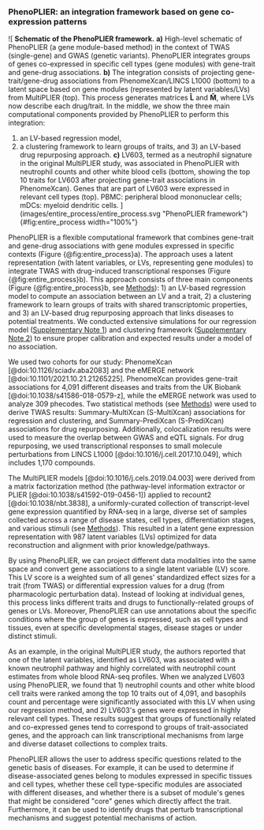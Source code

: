 ### PhenoPLIER: an integration framework based on gene co-expression patterns

![
**Schematic of the PhenoPLIER framework.**
**a)** High-level schematic of PhenoPLIER (a gene module-based method) in the context of TWAS (single-gene) and GWAS (genetic variants).
PhenoPLIER integrates groups of genes co-expressed in specific cell types (gene modules) with gene-trait and gene-drug associations.
**b)** The integration consists of projecting gene-trait/gene-drug associations from PhenomeXcan/LINCS L1000 (bottom) to a latent space based on gene modules (represented by latent variables/LVs) from MultiPLIER (top).
This process generates matrices $\mathbf{\hat{L}}$ and $\mathbf{\hat{M}}$, where LVs now describe each drug/trait.
In the middle, we show the three main computational components provided by PhenoPLIER to perform this integration:
1) an LV-based regression model,
2) a clustering framework to learn groups of traits,
and 3) an LV-based drug repurposing approach.
**c)** LV603, termed as a neutrophil signature in the original MultiPLIER study, was associated in PhenoPLIER with neutrophil counts and other white blood cells (bottom, showing the top 10 traits for LV603 after projecting gene-trait associations in PhenomeXcan).
Genes that are part of LV603 were expressed in relevant cell types (top).
PBMC: peripheral blood mononuclear cells;
mDCs: myeloid dendritic cells.
](images/entire_process/entire_process.svg "PhenoPLIER framework"){#fig:entire_process width="100%"}


PhenoPLIER is a flexible computational framework that combines gene-trait and gene-drug associations with gene modules expressed in specific contexts (Figure {@fig:entire_process}a).
The approach uses a latent representation (with latent variables, or LVs, representing gene modules) to integrate TWAS with drug-induced transcriptional responses (Figure {@fig:entire_process}b).
This approach consists of three main components (Figure {@fig:entire_process}b, see [Methods](#sec:methods)): 1) an LV-based regression model to compute an association between an LV and a trait, 2) a clustering framework to learn groups of traits with shared transcriptomic properties, and 3) an LV-based drug repurposing approach that links diseases to potential treatments.
We conducted extensive simulations for our regression model ([Supplementary Note 1](#sm:reg:null_sim)) and clustering framework ([Supplementary Note 2](#sm:clustering:null_sim)) to ensure proper calibration and expected results under a model of no association.


We used two cohorts for our study: PhenomeXcan [@doi:10.1126/sciadv.aba2083] and the eMERGE network [@doi:10.1101/2021.10.21.21265225].
PhenomeXcan provides gene-trait associations for 4,091 different diseases and traits from the UK Biobank [@doi:10.1038/s41586-018-0579-z], while the eMERGE network was used to analyze 309 phecodes.
Two statistical methods (see [Methods](#sec:methods:predixcan)) were used to derive TWAS results: Summary-MultiXcan (S-MultiXcan) associations for regression and clustering, and Summary-PrediXcan (S-PrediXcan) associations for drug repurposing.
Additionally, colocalization results were used to measure the overlap between GWAS and eQTL signals.
For drug repurposing, we used transcriptional responses to small molecule perturbations from LINCS L1000 [@doi:10.1016/j.cell.2017.10.049], which includes 1,170 compounds.


The MultiPLIER models [@doi:10.1016/j.cels.2019.04.003] were derived from a matrix factorization method (the pathway-level information extractor or PLIER [@doi:10.1038/s41592-019-0456-1]) applied to recount2 [@doi:10.1038/nbt.3838], a uniformly-curated collection of transcript-level gene expression quantified by RNA-seq in a large, diverse set of samples collected across a range of disease states, cell types, differentiation stages, and various stimuli (see [Methods](#sec:methods:multiplier)).
This resulted in a latent gene expression representation with 987 latent variables (LVs) optimized for data reconstruction and alignment with prior knowledge/pathways.


<!--  -->
By using PhenoPLIER, we can project different data modalities into the same space and convert gene associations to a single latent variable (LV) score.
This LV score is a weighted sum of all genes' standardized effect sizes for a trait (from TWAS) or differential expression values for a drug (from pharmacologic perturbation data).
Instead of looking at individual genes, this process links different traits and drugs to functionally-related groups of genes or LVs.
Moreover, PhenoPLIER can use annotations about the specific conditions where the group of genes is expressed, such as cell types and tissues, even at specific developmental stages, disease stages or under distinct stimuli. 

As an example, in the original MultiPLIER study, the authors reported that one of the latent variables, identified as LV603, was associated with a known neutrophil pathway and highly correlated with neutrophil count estimates from whole blood RNA-seq profiles.
When we analyzed LV603 using PhenoPLIER, we found that 1) neutrophil counts and other white blood cell traits were ranked among the top 10 traits out of 4,091, and basophils count and percentage were significantly associated with this LV when using our regression method, and 2) LV603's genes were expressed in highly relevant cell types.
These results suggest that groups of functionally related and co-expressed genes tend to correspond to groups of trait-associated genes, and the approach can link transcriptional mechanisms from large and diverse dataset collections to complex traits.


PhenoPLIER allows the user to address specific questions related to the genetic basis of diseases.
For example, it can be used to determine if disease-associated genes belong to modules expressed in specific tissues and cell types, whether these cell type-specific modules are associated with different diseases, and whether there is a subset of module's genes that might be considered "core" genes which directly affect the trait.
Furthermore, it can be used to identify drugs that perturb transcriptional mechanisms and suggest potential mechanisms of action.
